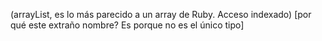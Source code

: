 (arrayList, es lo más parecido a un array de Ruby. Acceso indexado) [por qué este extraño nombre? Es porque no es el único tipo]

